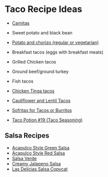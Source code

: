 # Taco Recipe Ideas

- [Carnitas](./SlowCookerPorkCarnitas.md) 
- Sweet potato and black bean
- [Potato and chorizo (regular or vegetarian)](./PotatoAndChorizoTacos.md)
- Breakfast tacos (eggs with breakfast meats)
- Grilled Chicken tacos
- Ground beef/ground turkey
- Fish tacos
- [Chicken Tinga tacos](./chickentinga.md)
- [Cauliflower and Lentil Tacos](./CauliflowerAndLentilTacos.md)
- [Sofritas for Tacos or Burritos](./sofritas.md)

- [Taco Potion #19 (Taco Seasoning)](./TacoSeasoning.md)

## Salsa Recipes
- [Acapulco Style Green Salsa](./acapulcoGreenSalsa.md)
- [Acapulco Style Red Salsa](./acapulcoRedSalsa.md)
- [Salsa Verde](./salsaVerde.md)
- [Creamy Jalapeno Salsa](./creamyJalapenoSalsa.md)
- [Las Delicias Salsa Copycat](./lasDeliciasSalsaCopycat.md)